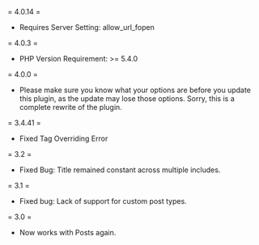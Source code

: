= 4.0.14 =
+ Requires Server Setting: allow_url_fopen

= 4.0.3 =
+ PHP Version Requirement: >=  5.4.0 

= 4.0.0 =
+ Please make sure you know what your options are before you update this plugin, as the update may lose those options.  Sorry, this is a complete rewrite of the plugin.

= 3.4.41 =
+ Fixed Tag Overriding Error

= 3.2 =
* Fixed Bug: Title remained constant across multiple includes.

= 3.1 =
* Fixed bug: Lack of support for custom post types.

= 3.0 =
* Now works with Posts again.
